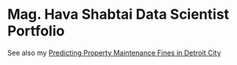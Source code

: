 # Mag. Hava Shabtai Data Scientist Portfolio
See also my [Predicting Property Maintenance Fines in Detroit City](https://github.com/HavaShabtai/HavaShabtai.github.io/blob/master/Understanding%20and%20Predicting%20Property%20Maintenance%20Fines%20in%20Detroit%20City.ipynb)
